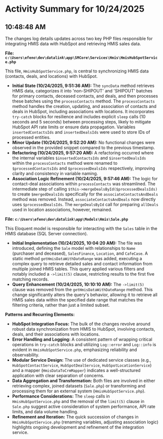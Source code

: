 # Activity Summary for 10/24/2025

## 10:48:48 AM
The changes log details updates across two key PHP files responsible for integrating HMIS data with HubSpot and retrieving HMIS sales data.

**File: `c:\Users\efeno\dev\datalink\app\SMCore\Services\Hmis\HmisHubSpotService.php`**

This file, `HmisHubSpotService.php`, is central to synchronizing HMIS data (contacts, deals, and locations) with HubSpot.
*   **Initial State (10/24/2025, 9:51:36 AM):** The `syncData` method retrieves HMIS data, categorizes it into 'non-SHIPOUT' and 'SHIPOUT' batches for primary contacts, deceased contacts, and deals, and then processes these batches using the `processContacts` method. The `processContacts` method handles the creation, updating, and association of contacts and deals in HubSpot, including associations with locations. It incorporates `try-catch` blocks for resilience and includes explicit `sleep` calls (10 seconds and 5 seconds) between processing steps, likely to mitigate HubSpot API rate limits or ensure data propagation. Variables `insertedContactsIds` and `insertedDealsIds` were used to store IDs of processed entities.
*   **Minor Update (10/24/2025, 9:52:20 AM):** No functional changes were observed in the provided snippet compared to the previous timestamp.
*   **Refactoring (10/24/2025, 9:57:20 AM):** A refactoring occurred where the internal variables `$insertedContactsIds` and `$insertedDealsIds` within the `processContacts` method were renamed to `$processedContactsIds` and `$processedDealsIds` respectively, improving clarity and consistency in variable naming.
*   **Association Logic Refinement (10/24/2025, 9:57:46 AM):** The logic for contact-deal associations within `processContacts` was streamlined. The intermediate step of calling `$this->mergeDealsById($processedDealsIds)` to create `$mergedDealsIds` specifically for the `associateContactsAndDeals` method was removed. Instead, `associateContactsAndDeals` now directly uses `$processedDealsIds`. The `mergeDealsById` call for preparing `allDeals` used in location associations, however, remained.

**File: `c:\Users\efeno\dev\datalink\app\Models\Hmis\Sale.php`**

This Eloquent model is responsible for interacting with the `Sales` table in the HMIS database (SQL Server connection).
*   **Initial Implementation (10/24/2025, 10:04:20 AM):** The file was introduced, defining the `Sale` model with relationships to `Name` (purchaser and deceased), `SalesFinance`, `Location`, and `CafeCase`. A static method `getHmisDataWithDateRange` was added, executing a complex query to retrieve detailed sales and contact information from multiple joined HMIS tables. This query applied various filters and notably included a `->limit(5)` clause, restricting results to the first five matching records.
*   **Query Enhancement (10/24/2025, 10:10:10 AM):** The `->limit(5)` clause was removed from the `getHmisDataWithDateRange` method. This change significantly alters the query's behavior, allowing it to retrieve all HMIS sales data within the specified date range that matches the filtering criteria, rather than just a limited subset.

**Patterns and Recurring Elements:**

*   **HubSpot Integration Focus:** The bulk of the changes revolve around robust data synchronization from HMIS to HubSpot, involving contacts, deals, and their associations with locations.
*   **Error Handling and Logging:** A consistent pattern of wrapping critical operations in `try-catch` blocks and utilizing `Log::error` and `Log::info` is evident in `HmisHubSpotService.php`, emphasizing reliability and observability.
*   **Modular Service Design:** The use of dedicated service classes (e.g., `HubSpotContactService`, `HubSpotDealService`, `HubSpotLocationService`) and a mapper (`HmisDataToCrmMapper`) indicates a well-structured application with clear separation of concerns.
*   **Data Aggregation and Transformation:** Both files are involved in either retrieving complex, joined datasets (`Sale.php`) or transforming and processing them for an external system (`HmisHubSpotService.php`).
*   **Performance Considerations:** The `sleep` calls in `HmisHubSpotService.php` and the removal of the `limit(5)` clause in `Sale.php` suggest active consideration of system performance, API rate limits, and data volume handling.
*   **Refinement and Iteration:** The quick succession of changes in `HmisHubSpotService.php` (renaming variables, adjusting association logic) highlights ongoing development and refinement of the integration service.